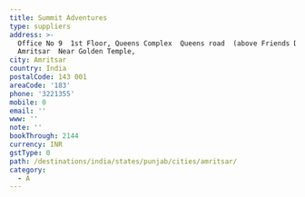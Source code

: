 ```yaml
---
title: Summit Adventures
type: suppliers
address: >-
  Office No 9  1st Floor, Queens Complex  Queens road  (above Friends Dhaba) 
  Amritsar  Near Golden Temple,
city: Amritsar
country: India
postalCode: 143 001
areaCode: '183'
phone: '3221355'
mobile: 0
email: ''
www: ''
note: ''
bookThrough: 2144
currency: INR
gstType: 0
path: /destinations/india/states/punjab/cities/amritsar/
category:
  - A
---
```


